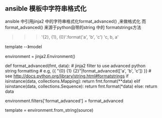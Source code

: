 ## ansible 模板中字符串格式化

ansible 中引用jinja2 中的字符串格式化format_advanced() ,来做格式化
而 format_advanced() 来源于python自带的string 中的 formatstrings方法

>>> '{2}, {1}, {0}'.format('a', 'b', 'c')
'c, b, a'



template --》model

environment = jinja2.Environment()

def format_advanced(fmt, data):
    # jinja2 filter to use advanced python string formatting
    # e.g, {{ "{0} {1} {2}"|format_advanced(['a', 'b', 'c']) }}
    # see http://docs.python.org/library/string.html#formatstrings
    if isinstance(data, collections.Mapping):
        return fmt.format(**data)
    elif isinstance(data, collections.Sequence):
        return fmt.format(*data)
    else:
        return data

environment.filters['format_advanced'] = format_advanced

template = environment.from_string(source)
